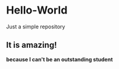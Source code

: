 # Hello-World
Just a simple repository

## It is amazing!
**because I can't be an outstanding student**
